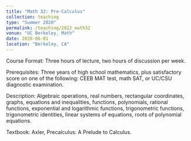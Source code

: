 ```yaml
---
title: "Math 32: Pre-Calculus"
collection: teaching
type: "Summer 2020"
permalink: /teaching/2022_math32
venue: "UC Berkeley, Math"
date: 2020-06-01
location: "Berkeley, CA"
---
```


Course Format: Three hours of lecture, two hours of discussion per week.

Prerequisites: Three years of high school mathematics, plus satisfactory score on one of the following: CEEB MAT test, math SAT, or UC/CSU diagnostic examination.

Description: Algebraic operations, real numbers, rectangular coordinates, graphs, equations and inequalities, functions, polynomials, rational functions, exponential and logarithmic functions, trigonometric functions, trigonometric identities, linear systems of equations, roots of polynomial equations.

Textbook: Axler, Precalculus: A Prelude to Calculus.


